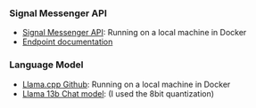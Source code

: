 ### Signal Messenger API
- [Signal Messenger API](https://github.com/bbernhard/signal-cli-rest-api): Running on a local machine in Docker
- [Endpoint documentation](https://bbernhard.github.io/signal-cli-rest-api/)

### Language Model
- [Llama.cpp Github](https://github.com/abetlen/llama-cpp-python#web-server): Running on a local machine in Docker
- [Llama 13b Chat model](https://huggingface.co/TheBloke/Llama-2-13B-chat-GGML): (I used the 8bit quantization)